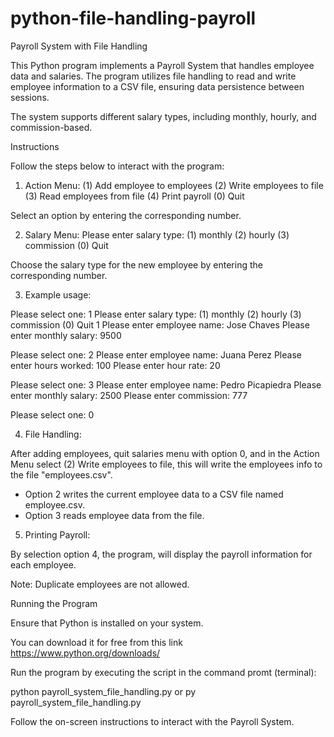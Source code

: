 # python-file-handling-payroll
Payroll System with File Handling

This Python program implements a Payroll System that handles employee data and salaries. The program utilizes file handling to read and write employee information to a CSV file, ensuring data persistence between sessions.

The system supports different salary types, including monthly, hourly, and commission-based.

Instructions

Follow the steps below to interact with the program:

1. Action Menu:
(1) Add employee to employees
(2) Write employees to file
(3) Read employees from file
(4) Print payroll
(0) Quit

Select an option by entering the corresponding number.

2. Salary Menu:
Please enter salary type:
(1) monthly
(2) hourly
(3) commission
(0) Quit

Choose the salary type for the new employee by entering the corresponding number.

3. Example usage:

Please select one: 1
Please enter salary type:
(1) monthly
(2) hourly
(3) commission
(0) Quit
1
Please enter employee name: Jose Chaves
Please enter monthly salary: 9500

Please select one: 2
Please enter employee name: Juana Perez
Please enter hours worked: 100
Please enter hour rate: 20

Please select one: 3
Please enter employee name: Pedro Picapiedra
Please enter monthly salary: 2500
Please enter commission: 777

Please select one: 0

4. File Handling:

After adding employees, quit salaries menu with option 0, and in the Action Menu select 
(2) Write employees to file, this will write the employees info to the file "employees.csv".
* Option 2 writes the current employee data to a CSV file named employee.csv.
* Option 3 reads employee data from the file.

5. Printing Payroll:

By selection option 4, the program, will display the payroll information for each employee.

Note: Duplicate employees are not allowed.

Running the Program

Ensure that Python is installed on your system.

You can download it for free from this link https://www.python.org/downloads/

Run the program by executing the script in the command promt (terminal):

python payroll_system_file_handling.py or py payroll_system_file_handling.py

Follow the on-screen instructions to interact with the Payroll System.
